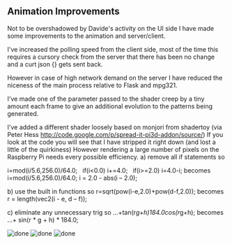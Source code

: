 Animation Improvements
----------------------

Not to be overshadowed by Davide's activity on the UI side I have made some
improvements to the animation and server/client.

I've increased the polling speed from the client side, most of the time 
this requires a cursory check from the server that there has been no 
change and a curt json {} gets sent back.

However in case of high network demand on the server I have reduced the 
niceness of the main process relative to Flask and mpg321.

I've made one of the parameter passed to the shader creep by a tiny amount 
each frame to give an additional evolution to the patterns being generated.

I've added a different shader loosely based on monjori from shadertoy (via 
Peter Hess http://code.google.com/p/spread-it-pi3d-addon/source/) If you 
look at the code you will see that I have stripped it right down (and lost 
a little of the quirkiness) However rendering a large number of pixels on 
the Raspberry Pi needs every possible efficiency. 
a) remove all if statements so

  i=mod(i/5.6,256.0)/64.0;
  if(i<0.0) i+=4.0;
  if(i>=2.0) i=4.0-i;
becomes
  i=mod(i/5.6,256.0)/64.0;
  i = 2.0 - abs(i – 2.0);

b) use the built in functions so
  r=sqrt(pow(i-e,2.0)+pow(d-f,2.0));
becomes
  r = length(vec2(i - e, d – f));

c) eliminate any unnecessary trig so
  ...+tan(r*g+h)*184.0*cos(r*g+h);
becomes
  ...+ sin(r * g + h) * 184.0;

![done](https://raw.github.com/davidedc/devart-template/master/project_images/Screenshot03-2501.jpg)
![done](https://raw.github.com/davidedc/devart-template/master/project_images/Screenshot03-2502.jpg)
![done](https://raw.github.com/davidedc/devart-template/master/project_images/Screenshot03-2503.jpg)

